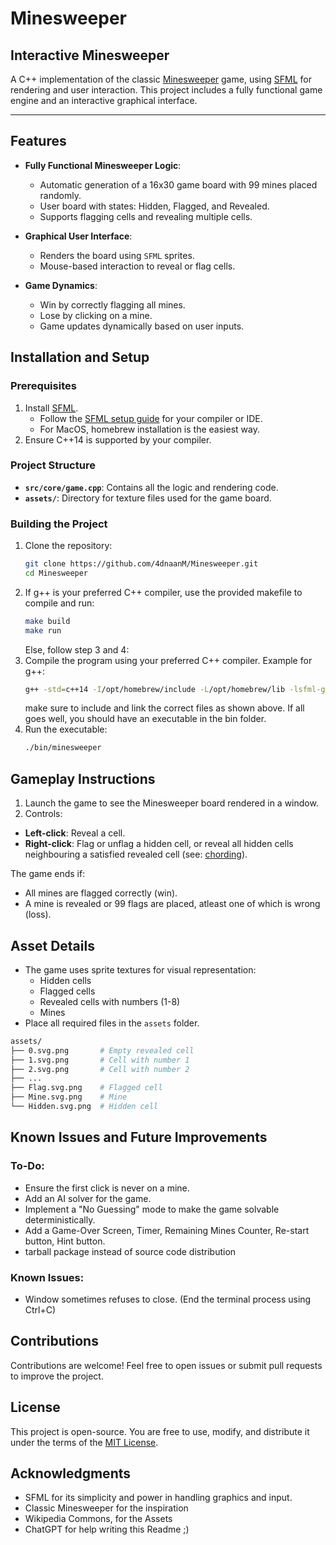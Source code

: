 # Minesweeper
## Interactive Minesweeper

A C++ implementation of the classic [Minesweeper](https://en.wikipedia.org/wiki/Minesweeper_(video_game)) game, using [SFML](https://www.sfml-dev.org/) for rendering and user interaction. This project includes a fully functional game engine and an interactive graphical interface.

---

## Features

- **Fully Functional Minesweeper Logic**:
  - Automatic generation of a 16x30 game board with 99 mines placed randomly.
  - User board with states: Hidden, Flagged, and Revealed.
  - Supports flagging cells and revealing multiple cells.

- **Graphical User Interface**:
  - Renders the board using `SFML` sprites.
  - Mouse-based interaction to reveal or flag cells.

- **Game Dynamics**:
  - Win by correctly flagging all mines.
  - Lose by clicking on a mine.
  - Game updates dynamically based on user inputs.

## Installation and Setup

### Prerequisites
1. Install [SFML](https://www.sfml-dev.org/).
   - Follow the [SFML setup guide](https://www.sfml-dev.org/tutorials/) for your compiler or IDE.
   - For MacOS, homebrew installation is the easiest way.
2. Ensure C++14 is supported by your compiler.

### Project Structure
- **`src/core/game.cpp`**: Contains all the logic and rendering code.
- **`assets/`**: Directory for texture files used for the game board.

### Building the Project
1. Clone the repository:
   ```bash
   git clone https://github.com/4dnaanM/Minesweeper.git
   cd Minesweeper
   ```
2. If g++ is your preferred C++ compiler, use the provided makefile to compile and run: 
   ```bash
   make build
   make run
   ```
   Else, follow step 3 and 4: 
3. Compile the program using your preferred C++ compiler. Example for g++:
    ```bash
    g++ -std=c++14 -I/opt/homebrew/include -L/opt/homebrew/lib -lsfml-graphics -lsfml-window -lsfml-system src/core/game.cpp -o bin/minesweeper
    ```
    make sure to include and link the correct files as shown above. If all goes well, you should have an executable in the bin folder.
4. Run the executable: 
    ```bash
    ./bin/minesweeper
    ```

## Gameplay Instructions
1. Launch the game to see the Minesweeper board rendered in a window.
2. Controls:
- **Left-click**: Reveal a cell.
- **Right-click**: Flag or unflag a hidden cell, or reveal all hidden cells neighbouring a satisfied revealed cell (see: [chording](https://minesweeper.fandom.com/wiki/Chording)). 

The game ends if:
- All mines are flagged correctly (win).
- A mine is revealed or 99 flags are placed, atleast one of which is wrong (loss).

## Asset Details
- The game uses sprite textures for visual representation:
    - Hidden cells
    - Flagged cells
    - Revealed cells with numbers (1-8)
    - Mines
- Place all required files in the ```assets``` folder.
```bash
assets/
├── 0.svg.png       # Empty revealed cell
├── 1.svg.png       # Cell with number 1
├── 2.svg.png       # Cell with number 2
├── ...
├── Flag.svg.png    # Flagged cell
├── Mine.svg.png    # Mine
└── Hidden.svg.png  # Hidden cell
```
## Known Issues and Future Improvements
### To-Do:
- Ensure the first click is never on a mine.
- Add an AI solver for the game.
- Implement a "No Guessing" mode to make the game solvable deterministically.
- Add a Game-Over Screen, Timer, Remaining Mines Counter, Re-start button, Hint button.
- tarball package instead of source code distribution
### Known Issues:
- Window sometimes refuses to close. (End the terminal process using Ctrl+C)
## Contributions
Contributions are welcome! Feel free to open issues or submit pull requests to improve the project.
## License
This project is open-source. You are free to use, modify, and distribute it under the terms of the [MIT License](https://opensource.org/license/mit).
## Acknowledgments
- SFML for its simplicity and power in handling graphics and input.
- Classic Minesweeper for the inspiration
- Wikipedia Commons, for the Assets
- ChatGPT for help writing this Readme ;)  
